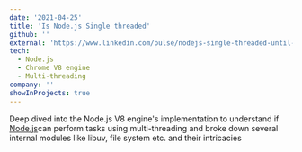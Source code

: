 ```yaml
---
date: '2021-04-25'
title: 'Is Node.js Single threaded'
github: ''
external: 'https://www.linkedin.com/pulse/nodejs-single-threaded-until-isnt-deepak-viswanadh/'
tech:
  - Node.js
  - Chrome V8 engine
  - Multi-threading
company: ''
showInProjects: true
---
```


Deep dived into the Node.js V8 engine's implementation to understand if [Node.js](https://www.linkedin.com/pulse/nodejs-single-threaded-until-isnt-deepak-viswanadh/)can perform tasks using multi-threading and broke down several internal modules like libuv, file system etc. and their intricacies
